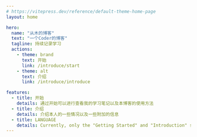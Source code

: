 ```yaml
---
# https://vitepress.dev/reference/default-theme-home-page
layout: home

hero:
  name: "从木的博客"
  text: "一个Coder的博客"
  tagline: 持续记录学习
  actions:
    - theme: brand
      text: 开始
      link: /introduce/start
    - theme: alt
      text: 介绍
      link: /introduce/introduce

features:
  - title: 开始
    details: 通过开始可以进行查看我的学习笔记以及本博客的使用方法
  - title: 介绍
    details: 介绍本人的一些情况以及一些附加的信息
  - title: LANGUAGE
    details: Currently, only the "Getting Started" and "Introduction" sections are available in English. The rest of the notes are not supported at this time. Apologies for the inconvenience.
---
```

